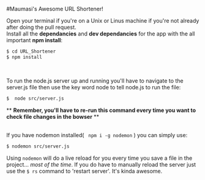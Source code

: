 
#Maumasi's Awesome URL Shortener!


Open your terminal if you're on a Unix or Linus machine if you're not already after doing the pull request. </br>
Install all the **dependancies** and **dev dependancies** for the app with the all important **npm install**:
```bash
$ cd URL_Shortener
$ npm install
```
</br>

To run the node.js server up and running you'll have to navigate to the </br>
server.js file then use the key word node to tell node.js to run the file:
```bash
$  node src/server.js
```
\*\* **Remember, you'll have to re-run this command every time you want to check file changes in the bowser** \*\*
</br>
</br>

If you have nodemon installed( ``` npm i -g nodemon``` ) you can simply use:
```bash
$ nodemon src/server.js
```
Using ``` nodemon ``` will do a live reload for you every time you save a file in the project... *most of the time*.
If you do have to manually reload the server just use the ``` $ rs ``` command to 'restart server'. It's kinda awesome.
</br>
